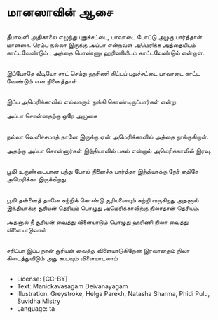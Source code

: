 # மானஸாவின் ஆசை

##
தீபாவளி அதிகாலை எழுந்து புதுச்சட்டை, பாவாடை போட்டு  அழகு பார்த்தாள் மானஸா.
ரெம்ப நல்லா இருக்கு அப்பா என்றவள் அமெரிக்க அத்தையிடம் காட்டவேண்டும் , அத்தை பொண்ணு ஹரிணியிடம்  காட்டவேண்டும் என்றாள்.

##
இப்போதே வீடியோ சாட் செய்து ஹரிணி கிட்டப் புதுச்சட்டை பாவாடை காட்ட வேண்டும் என நினைத்தாள்

##
இப்ப அமெரிக்காவில் எல்லாரும் துங்கி கொண்டிருப்பார்கள் என்று 

அப்பா சொன்னதற்கு ஒரே அழுகை

##
நல்லா வெளிச்சமாத் தானே இருக்கு ஏன் அமெரிக்காவில் அத்தை தூங்குகிறாள்.

அதற்கு அப்பா சொன்னார்கள் இந்தியாவில் பகல் என்றால் அமெரிக்காவில் இரவு.

##
பூமி உருண்டையான பந்து போல் நினைச்சு பார்த்தா இந்தியாக்கு நேர் எதிரே அமெரிக்கா இருக்கிறது.

##
பூமி தன்னைத் தானே சுற்றிக் கொண்டு சூரியனையும் சுற்றி வருகிறது அதனால் இந்தியாக்கு சூரியன் தெரியும் பொழுது அமெரிக்காவிற்கு நிலாதான் தெரியும்.

அதனால் நீ சூரியன் வைத்து விளையாடும் பொழுது ஹரிணி நிலா வைத்து விளையாடுவாள்

##
சரிப்பா இப்ப நான் சூரியன் வைத்து விளையாடுகிறேன் இரவானதும் நிலா கிடைத்துவிடும் அது கூடவும் விளையாடலாம்

##
* License: [CC-BY]
* Text: Manickavasagam Deivanayagam
* Illustration: Greystroke, Helga Parekh, Natasha Sharma, Phidi Pulu, Suvidha Mistry
* Language: ta
